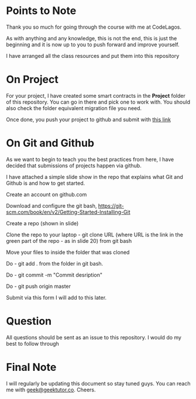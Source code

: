 # Points to Note

Thank you so much for going through the course with me at CodeLagos.

As with anything and any knowledge, this is not the end, this is just the beginning and it is now up to you to push forward and improve yourself.

I have arranged all the class resources and put them into this repository

# On Project

For your project, I have created some smart contracts in the **Project** folder of this repository. You can go in there and pick one to work with. You should also check the folder equivalent migration file you need.

Once done, you push your project to github and submit with [this link](https://docs.google.com/forms/d/e/1FAIpQLSdqVxZ9QIz_u88mhCGZ0NU3JwG4OJTVOkVc0QuAfCCw3bjuzQ/viewform)


# On Git and Github

As we want to begin to teach you the best practices from here, I have decided that submissions of projects happen via github.

I have attached a simple slide show in the repo that explains what Git and Github is and how to get started.

Create an account on github.com

Download and configure the git bash, https://git-scm.com/book/en/v2/Getting-Started-Installing-Git

Create a repo (shown in slide)

Clone the repo to your laptop - git clone URL 
(where URL is the link in the green part of the repo - as in slide 20) from git bash

Move your files to inside the folder that was cloned

Do - git add . from the folder in git bash.

Do - git commit -m "Commit desription"

Do - git push origin master

Submit via this form I will add to this later.

# Question

All questions should be sent as an issue to this repository. I would do my best to follow through

# Final Note

I will regularly be updating this document so stay tuned guys. You can reach me with [geek@geektutor.co](mailto:geek@geektutor.co). Cheers.
